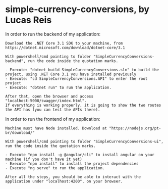 # simple-currency-conversions, by Lucas Reis

In order to run the backend of my application:

	Download the .NET Core 3.1 SDK to your machine, from https://dotnet.microsoft.com/download/dotnet-core/3.1

	With powershell/cmd pointing to folder "SimpleCurrencyConversions-backend", run the code inside the quotation marks.
	
	- Execute: "dotnet build SimpleCurrencyConversions.sln" to build the project, using .NET Core 3.1 you have installed previously
	- Execute: "cd SimpleCurrencyConversions.API" to enter the root project
	- Execute: "dotnet run" to run the application.

	After that, open the browser and access "localhost:5000/swagger/index.html". 
	If everything is working properly, it is going to show the two routes the API has (you can test the APIs there).

In order to run the frontend of my application:

	Machine must have Node installed. Download at "https://nodejs.org/pt-br/download/"

	With powershell/cmd pointing to folder "SimpleCurrencyConversions-ui", run the code inside the quotation marks.

	- Execute "npm install -g @angular/cli" to install angular on your machine (if you don't have it yet)
	- Execute "npm install" to install the project dependencies
	- Execute "ng serve" to run the application.

	After all the steps, you should be able to interact with the application under "localhost:4200", on your browser.

